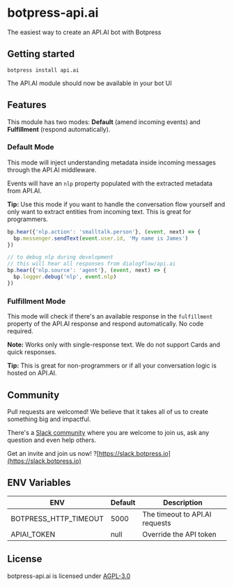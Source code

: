 # botpress-api.ai
The easiest way to create an API.AI bot with Botpress

## Getting started

```
botpress install api.ai
```

The API.AI module should now be available in your bot UI

## Features

This module has two modes: **Default** (amend incoming events) and **Fulfillment** (respond automatically).

### Default Mode

This mode will inject understanding metadata inside incoming messages through the API.AI middleware.

Events will have an `nlp` property populated with the extracted metadata from API.AI.

**Tip:** Use this mode if you want to handle the conversation flow yourself and only want to extract entities from incoming text. This is great for programmers.

```js
bp.hear({'nlp.action': 'smalltalk.person'}, (event, next) => {
  bp.messenger.sendText(event.user.id, 'My name is James')
})

// to debug nlp during development
// this will hear all responses from dialogflow/api.ai
bp.hear({'nlp.source': 'agent'}, (event, next) => {
  bp.logger.debug('nlp', event.nlp)
})
```

### Fulfillment Mode

This mode will check if there's an available response in the `fulfillment` property of the API.AI response and respond automatically. No code required.

**Note:** Works only with single-response text. We do not support Cards and quick responses.

**Tip:** This is great for non-programmers or if all your conversation logic is hosted on API.AI.

## Community

Pull requests are welcomed! We believe that it takes all of us to create something big and impactful.

There's a [Slack community](https://slack.botpress.io) where you are welcome to join us, ask any question and even help others.

Get an invite and join us now! ?[https://slack.botpress.io](https://slack.botpress.io)

## ENV Variables

| ENV | Default | Description |
|---|---|---|
| BOTPRESS_HTTP_TIMEOUT | 5000 | The timeout to API.AI requests |
| APIAI_TOKEN | null | Override the API token |

## License

botpress-api.ai is licensed under [AGPL-3.0](/LICENSE)
